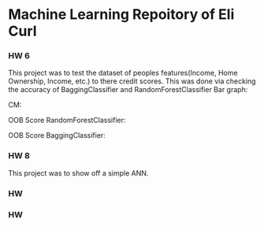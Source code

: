 # Machine Learning Repoitory of Eli Curl

### HW 6
This project was to test the dataset of peoples features(Income, Home Ownership, Income, etc.) to there credit scores.
This was done via checking the accuracy of BaggingClassifier and RandomForestClassifier
Bar graph:

CM:

OOB Score RandomForestClassifier:

OOB Score BaggingClassifier:


### HW 8
This project was to show off a simple ANN.

### HW


### HW
